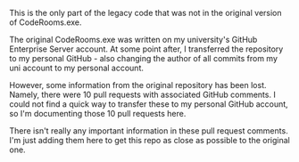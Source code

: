 This is the only part of the legacy code that was not in the original version of CodeRooms.exe.

The original CodeRooms.exe was written on my university's GitHub Enterprise Server account. At some point after, I transferred the repository to my personal GitHub - also changing the author of all commits from my uni account to my personal account.

However, some information from the original repository has been lost. Namely, there were 10 pull requests with associated GitHub comments. I could not find a quick way to transfer these to my personal GitHub account, so I'm documenting those 10 pull requests here.

There isn't really any important information in these pull request comments. I'm just adding them here to get this repo as close as possible to the original one.
